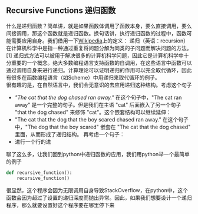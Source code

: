 ## Recursive Functions 递归函数

什么是递归函数？简单讲，就是如果函数体调用了函数本身，要么直接调用，要么间接调用，那这个函数就是递归函数。换句话讲，执行递归函数的过程中，函数可能需要应用自身。我们借用一下[Wikipedia](https://zh.wikipedia.org/wiki/%E9%80%92%E5%BD%92_(%E8%AE%A1%E7%AE%97%E6%9C%BA%E7%A7%91%E5%AD%A6))上的定义：
递归（英语：recursion）在计算机科学中是指一种通过重复将问题分解为同类的子问题而解决问题的方法。[1] 递归式方法可以被用于解决很多的计算机科学问题，因此它是计算机科学中十分重要的一个概念。绝大多数编程语言支持函数的自调用，在这些语言中函数可以通过调用自身来进行递归。计算理论可以证明递归的作用可以完全取代循环，因此有很多在函数编程语言（如Scheme）中用递归来取代循环的例子。
<br>
很有趣的是，在自然语言中，我们会无意识的去应用递归这种结构。考虑这个句子
- *"The cat that the dog chased ran away."*
在这个句子中，"The cat ran away" 是一个完整的句子。但是我们在主语 "cat" 后面嵌入了另一个句子 "that the dog chased" 来修饰 "cat"。这个嵌套结构可以继续延伸：
- "The cat that the dog that the boy scared chased ran away."
在这个句子中，"The dog that the boy scared" 嵌套在 "The cat that the dog chased" 里面，从而形成了递归结构。
再考虑一个句子：
- 进行一个行的进


聊了这么多，让我们回到python中递归函数的应用，我们用python举一个最简单的例子
```py
def recursive_function():
    recursive_function()
```
很显然，这个程序会因为无限调用自身导致StackOverflow，在python中，这个函数会因为超过了设置的递归深度而抛出异常。因此，如果我们想要设计一个递归程序，那么就要设置好这个程序要在哪里停下来